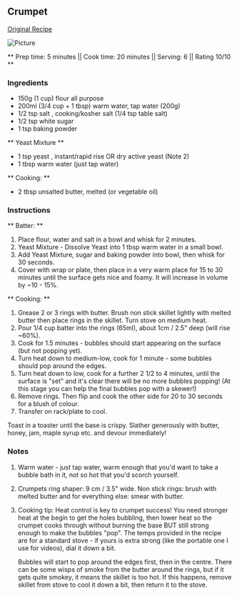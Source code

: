## Crumpet

[Original Recipe](https://www.recipetineats.com/crumpet-recipe/#wprm-recipe-container-48368)

![Picture](../img/Link_to_picture)

** Prep time: 5 minutes || Cook time: 20 minutes || Serving: 6 || Rating 10/10 **

### Ingredients

- 150g (1 cup) flour all purpose
- 200ml (3/4 cup + 1 tbsp) warm water, tap water (200g)
- 1/2 tsp salt , cooking/kosher salt (1/4 tsp table salt)
- 1/2 tsp white sugar
- 1 tsp baking powder

** Yeast Mixture **

- 1 tsp yeast , instant/rapid rise OR dry active yeast (Note 2)
- 1 tbsp warm water (just tap water)

** Cooking: **

- 2 tbsp unsalted butter, melted (or vegetable oil)

### Instructions

** Batter: **

1. Place flour, water and salt in a bowl and whisk for 2 minutes.
2. Yeast Mixture - Dissolve Yeast into 1 tbsp warm water in a small bowl.
3. Add Yeast Mixture, sugar and baking powder into bowl, then whisk for 30 seconds.
4. Cover with wrap or plate, then place in a very warm place for 15 to 30 minutes until the surface gets nice and foamy. It will increase in volume by ~10 - 15%.

** Cooking: **

1. Grease 2 or 3 rings with butter. Brush non stick skillet lightly with melted butter then place rings in the skillet. Turn stove on medium heat.
2. Pour 1/4 cup batter into the rings (65ml), about 1cm / 2.5" deep (will rise ~60%).
3. Cook for 1.5 minutes - bubbles should start appearing on the surface (but not popping yet).
4. Turn heat down to medium-low, cook for 1 minute - some bubbles should pop around the edges.
5. Turn heat down to low, cook for a further 2 1/2 to 4 minutes, until the surface is "set" and it's clear there will be no more bubbles popping! (At this stage you can help the final bubbles pop with a skewer!)
6. Remove rings. Then flip and cook the other side for 20 to 30 seconds for a blush of colour.
7. Transfer on rack/plate to cool.

Toast in a toaster until the base is crispy. Slather generously with butter, honey, jam, maple syrup etc. and devour immediately!

### Notes
1. Warm water - just tap water, warm enough that you'd want to take a bubble bath in it, not so hot that you'd scorch yourself.

2. Crumpets ring shaper: 9 cm / 3.5" wide. Non stick rings: brush with melted butter and for everything else: smear with butter.

3. Cooking tip: Heat control is key to crumpet success! You need stronger heat at the begin to get the holes bubbling, then lower heat so the crumpet cooks through without burning the base BUT still strong enough to make the bubbles "pop". The temps provided in the recipe are for a standard stove - if yours is extra strong (like the portable one I use for videos), dial it down a bit.

	Bubbles will start to pop around the edges first, then in the centre. There can be some wisps of smoke from the butter around the rings, but if it gets quite smokey, it means the skillet is too hot. If this happens, remove skillet from stove to cool it down a bit, then return it to the stove.



